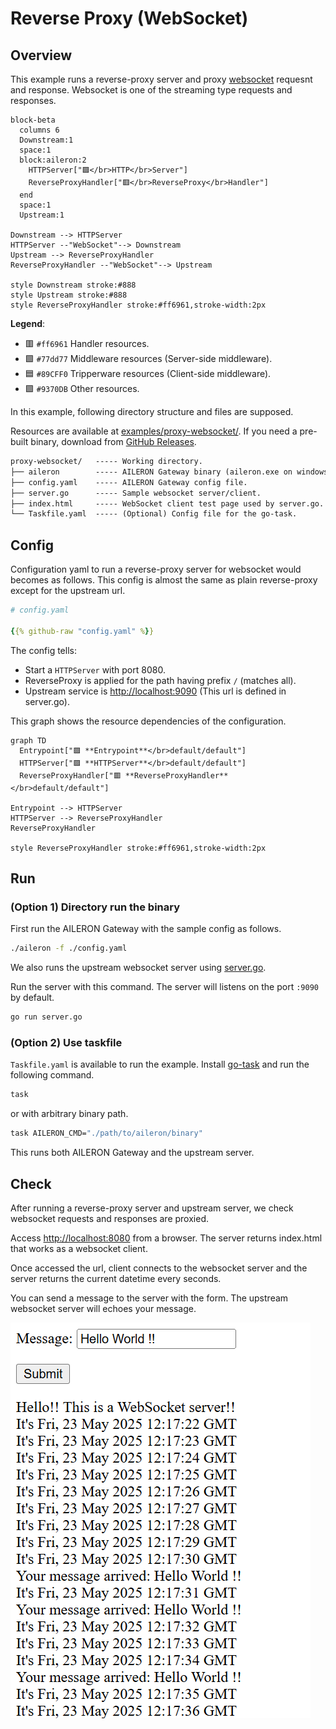 # Reverse Proxy (WebSocket)

## Overview

This example runs a reverse-proxy server and proxy [websocket](https://en.wikipedia.org/wiki/WebSocket) requesnt and response.
Websocket is one of the streaming type requests and responses.

```mermaid
block-beta
  columns 6
  Downstream:1
  space:1
  block:aileron:2
    HTTPServer["🟪</br>HTTP</br>Server"]
    ReverseProxyHandler["🟥</br>ReverseProxy</br>Handler"]
  end
  space:1
  Upstream:1

Downstream --> HTTPServer
HTTPServer --"WebSocket"--> Downstream
Upstream --> ReverseProxyHandler
ReverseProxyHandler --"WebSocket"--> Upstream

style Downstream stroke:#888
style Upstream stroke:#888
style ReverseProxyHandler stroke:#ff6961,stroke-width:2px
```

**Legend**:

- 🟥 `#ff6961` Handler resources.
- 🟩 `#77dd77` Middleware resources (Server-side middleware).
- 🟦 `#89CFF0` Tripperware resources (Client-side middleware).
- 🟪 `#9370DB` Other resources.

In this example, following directory structure and files are supposed.

Resources are available at [examples/proxy-websocket/](https://github.com/aileron-gateway/aileron-gateway/tree/main/examples/proxy-websocket).
If you need a pre-built binary, download from [GitHub Releases](https://github.com/aileron-gateway/aileron-gateway/releases).

```txt
proxy-websocket/   ----- Working directory.
├── aileron        ----- AILERON Gateway binary (aileron.exe on windows).
├── config.yaml    ----- AILERON Gateway config file.
├── server.go      ----- Sample websocket server/client.
├── index.html     ----- WebSocket client test page used by server.go.
└── Taskfile.yaml  ----- (Optional) Config file for the go-task.
```

## Config

Configuration yaml to run a reverse-proxy server for websocket would becomes as follows.
This config is almost the same as plain reverse-proxy except for the upstream url.

```yaml
# config.yaml

{{% github-raw "config.yaml" %}}
```

The config tells:

- Start a `HTTPServer` with port 8080.
- ReverseProxy is applied for the path having prefix `/` (matches all).
- Upstream service is [http://localhost:9090](http://localhost:9090) (This url is defined in server.go).

This graph shows the resource dependencies of the configuration.

```mermaid
graph TD
  Entrypoint["🟪 **Entrypoint**</br>default/default"]
  HTTPServer["🟪 **HTTPServer**</br>default/default"]
  ReverseProxyHandler["🟥 **ReverseProxyHandler**</br>default/default"]

Entrypoint --> HTTPServer
HTTPServer --> ReverseProxyHandler
ReverseProxyHandler

style ReverseProxyHandler stroke:#ff6961,stroke-width:2px
```

## Run

### (Option 1) Directory run the binary

First run the AILERON Gateway with the sample config as follows.

```bash
./aileron -f ./config.yaml
```

We also runs the upstream websocket server using [server.go](server.go).

Run the server with this command.
The server will listens on the port `:9090` by default.

```bash
go run server.go
```

### (Option 2) Use taskfile

`Taskfile.yaml` is available to run the example.
Install [go-task](https://taskfile.dev/) and run the following command.

```bash
task
```

or with arbitrary binary path.

```bash
task AILERON_CMD="./path/to/aileron/binary"
```

This runs both AILERON Gateway and the upstream server.

## Check

After running a reverse-proxy server and upstream server,
we check websocket requests and responses are proxied.

Access [http://localhost:8080](http://localhost:8080) from a browser.
The server returns index.html that works as a websocket client.

Once accessed the url, client connects to the websocket server
and the server returns the current datetime every seconds.

You can send a message to the server with the form.
The upstream websocket server will echoes your message.

![screenshot.png](screenshot.png)
